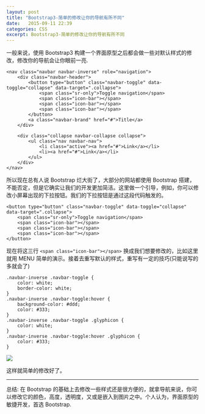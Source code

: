 ```yaml
---
layout: post
title: "Bootstrap3-简单的修改让你的导航有所不同"
date:   2015-09-11 22:39
categories: CSS
excerpt: Bootstrap3-简单的修改让你的导航有所不同
---
```


一般来说，使用 Bootstrap3 构建一个界面原型之后都会做一些对默认样式的修改，修改你的导航会让你眼前一亮.

    <nav class="navbar navbar-inverse" role="navigation">
        <div class="navbar-header">
            <button type="button" class="navbar-toggle" data-toggle="collapse" data-target=".collapse">
                <span class="sr-only">Toggle navigation</span>
                <span class="icon-bar"></span>
                <span class="icon-bar"></span>
                <span class="icon-bar"></span>
            </button>
            <a class="navbar-brand" href="#">Title</a>
        </div>

        <div class="collapse navbar-collapse collapse">
            <ul class="nav navbar-nav">
                <li class="active"><a href="#">Link</a></li>
                <li><a href="#">Link</a></li>
            </ul>
        </div>
    </nav>

所以现在总有人说 Bootstrap 烂大街了，大部分的网站都使用 Bootstrap 搭建，不能否定，但是它确实让我们的开发更加简洁。这里做一个引导，例如，你可以修改小屏幕出现的下拉按钮。我们的下拉按钮是通过这段代码触发的。

    <button type="button" class="navbar-toggle" data-toggle="collapse" data-target=".collapse">
        <span class="sr-only">Toggle navigation</span>
        <span class="icon-bar"></span>
        <span class="icon-bar"></span>
        <span class="icon-bar"></span>
    </button>

现在将这三行 `<span class="icon-bar"></span>` 换成我们想要修改的，比如这里就用 <span class="glyphicon glyphicon-arrow-down"></span>MENU 简单的演示。接着去重写默认的样式，重写有一定的技巧(只能说写的多就会了)

    .navbar-inverse .navbar-toggle {
        color: white;
        border-color: white;
    }
    .navbar-inverse .navbar-toggle:hover {
        background-color: #ddd;
        color: #333;
    }
    .navbar-inverse .navbar-toggle .glyphicon {
        color: white;
    }
    .navbar-inverse .navbar-toggle:hover .glyphicon {
        color: #333;
    }

![](http://ww3.sinaimg.cn/mw690/baa3278fgw1evywb9khwfj20ko049wef.jpg)

这样就简单的修改好了。

---

总结: 在 Bootstrap 的基础上去修改一些样式还是很方便的，就拿导航来说，你可以修改它的颜色，高度，透明度，又或是嵌入到图片之中。个人认为，界面原型的敏捷开发，首选 Bootstrap.

